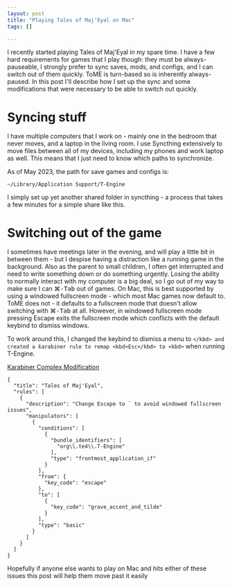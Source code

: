```yaml
---
layout: post
title: "Playing Tales of Maj'Eyal on Mac"
tags: []

---
```

I recently started playing Tales of Maj'Eyal in my spare time.
I have a few hard requirements for games that I play though: they must be always-pauseable, I strongly prefer to sync saves, mods, and configs, and I can switch out of them quickly.
ToME is turn-based so is inherently always-paused.
In this post I'll describe how I set up the sync and some modifications that were necessary to be able to switch out quickly.

# Syncing stuff

I have multiple computers that I work on - mainly one in the bedroom that never moves, and a laptop in the living room.
I use Syncthing extensively to move files between all of my devices, including my phones and work laptop as well.
This means that I just need to know which paths to synchronize.

As of May 2023, the path for save games and configs is:

```
~/Library/Application Support/T-Engine
```

I simply set up yet another shared folder in syncthing - a process that takes a few minutes for a simple share like this.

# Switching out of the game

I sometimes have meetings later in the evening, and will play a little bit in between them - but I despise having a distraction like a running game in the background.
Also as the parent to small children, I often get interrupted and need to write something down or do something urgently.
Losing the ability to normally interact with my computer is a big deal, so I go out of my way to make sure I can ⌘<kbd>-Tab</kbd> out of games.
On Mac, this is best supported by using a windowed fullscreen mode - which most Mac games now default to.
ToME does not - it defaults to a fullscreen mode that doesn't allow switching with ⌘<kbd>-Tab</kbd> at all.
However, in windowed fullscreen mode pressing Escape exits the fullscreen mode which conflicts with the default keybind to dismiss windows.

To work around this, I changed the keybind to dismiss a menu to <kbd>`</kbd> and created a karabiner rule to remap <kbd>Esc</kbd> to <kbd>`</kbd> when running T-Engine.


[Karabiner Complex Modification][genesy-link]
```
{
  "title": "Tales of Maj'Eyal",
  "rules": [
    {
      "description": "Change Escape to ` to avoid windowed fullscreen issues",
      "manipulators": [
        {
          "conditions": [
            {
              "bundle_identifiers": [
                "org\\.te4\\.T-Engine"
              ],
              "type": "frontmost_application_if"
            }
          ],
          "from": {
            "key_code": "escape"
          },
          "to": [
            {
              "key_code": "grave_accent_and_tilde"
            }
          ],
          "type": "basic"
        }
      ]
    }
  ]
}
```

[genesy-link]: https://genesy.github.io/karabiner-complex-rules-generator/#eyJ0aXRsZSI6IlRhbGVzIG9mIE1haidFeWFsIiwicnVsZXMiOlt7ImRlc2NyaXB0aW9uIjoiQ2hhbmdlIEVzY2FwZSB0byBgIHRvIGF2b2lkIHdpbmRvd2VkIGZ1bGxzY3JlZW4gaXNzdWVzIiwibWFuaXB1bGF0b3JzIjpbeyJjb25kaXRpb25zIjpbeyJidW5kbGVfaWRlbnRpZmllcnMiOlsib3JnXFwudGU0XFwuVC1FbmdpbmUiXSwidHlwZSI6ImZyb250bW9zdF9hcHBsaWNhdGlvbl9pZiJ9XSwiZnJvbSI6eyJrZXlfY29kZSI6ImVzY2FwZSJ9LCJ0byI6W3sia2V5X2NvZGUiOiJncmF2ZV9hY2NlbnRfYW5kX3RpbGRlIn1dLCJ0eXBlIjoiYmFzaWMifV19XX0=

Hopefully if anyone else wants to play on Mac and hits either of these issues this post will help them move past it easily
